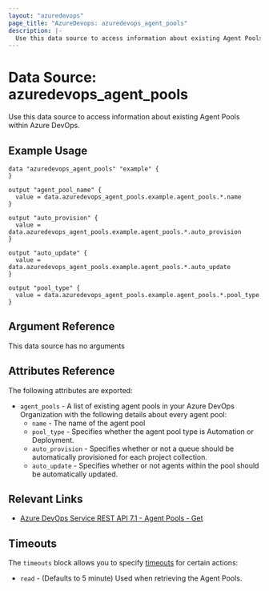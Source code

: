 ```yaml
---
layout: "azuredevops"
page_title: "AzureDevops: azuredevops_agent_pools"
description: |-
  Use this data source to access information about existing Agent Pools within Azure DevOps.
---
```


# Data Source: azuredevops_agent_pools

Use this data source to access information about existing Agent Pools within Azure DevOps.

## Example Usage

```hcl
data "azuredevops_agent_pools" "example" {
}

output "agent_pool_name" {
  value = data.azuredevops_agent_pools.example.agent_pools.*.name
}

output "auto_provision" {
  value = data.azuredevops_agent_pools.example.agent_pools.*.auto_provision
}

output "auto_update" {
  value = data.azuredevops_agent_pools.example.agent_pools.*.auto_update
}

output "pool_type" {
  value = data.azuredevops_agent_pools.example.agent_pools.*.pool_type
}
```

## Argument Reference

This data source has no arguments

## Attributes Reference

The following attributes are exported:

- `agent_pools` - A list of existing agent pools in your Azure DevOps Organization with the following details about every agent pool:
  - `name` - The name of the agent pool
  - `pool_type` - Specifies whether the agent pool type is Automation or Deployment.
  - `auto_provision` - Specifies whether or not a queue should be automatically provisioned for each project collection.
  - `auto_update` - Specifies whether or not agents within the pool should be automatically updated.

## Relevant Links

- [Azure DevOps Service REST API 7.1 - Agent Pools - Get](https://docs.microsoft.com/en-us/rest/api/azure/devops/distributedtask/pools/get?view=azure-devops-rest-7.1)

## Timeouts

The `timeouts` block allows you to specify [timeouts](https://developer.hashicorp.com/terraform/language/resources/syntax#operation-timeouts) for certain actions:

* `read` - (Defaults to 5 minute) Used when retrieving the Agent Pools.